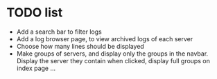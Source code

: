 # TODO list

- Add a search bar to filter logs
- Add a log browser page, to view archived logs of each server
- Choose how many lines should be displayed
- Make groups of servers, and display only the groups in the navbar. Display the server they contain when clicked,
  display full groups on index page ...
